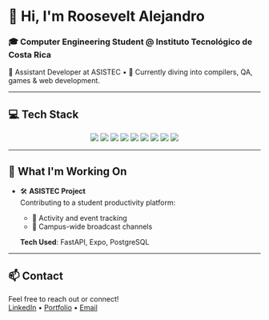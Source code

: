 # 👋 Hi, I'm Roosevelt Alejandro

### 🎓 Computer Engineering Student @ Instituto Tecnológico de Costa Rica  
🔭 Assistant Developer at ASISTEC • 🌱 Currently diving into compilers, QA, games & web development.

---

## 💻 Tech Stack

<p align="center">
  <img src="https://img.shields.io/badge/FastAPI-009485.svg?logo=fastapi&logoColor=white" />
  <img src="https://img.shields.io/badge/Postgres-%23316192.svg?logo=postgresql&logoColor=white" />
  <img src="https://img.shields.io/badge/React-%2320232a.svg?logo=react&logoColor=%2361DAFB" />
  <img src="https://img.shields.io/badge/Expo-000020?logo=expo&logoColor=fff" />
  <img src="https://img.shields.io/badge/Node.js-6DA55F?logo=node.js&logoColor=white" />
  <img src="https://img.shields.io/badge/Git-F05032?logo=git&logoColor=fff" />
  <img src="https://img.shields.io/badge/Tailwind%20CSS-%2338B2AC.svg?logo=tailwind-css&logoColor=white" />
  <img src="https://img.shields.io/badge/macOS-000000?logo=apple&logoColor=F0F0F0" />
  <img src="https://img.shields.io/badge/Linux-FCC624?logo=linux&logoColor=black" />
</p>

---

## 🚀 What I'm Working On


- 🛠 **ASISTEC Project**  
  Contributing to a student productivity platform:
  - 📌 Activity and event tracking
  - 📣 Campus-wide broadcast channels

  **Tech Used**: FastAPI, Expo, PostgreSQL

---

## 📫 Contact

Feel free to reach out or connect!  
[LinkedIn](https://www.linkedin.com/in/rooseveltalej/) • [Portfolio](https://drive.google.com/file/d/1JdVZdL3Kafx3eQWoR8ChMnB4bwl7sMTs/view?usp=sharing) • [Email](mailto:ropereztec@gmail.com)
